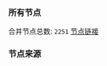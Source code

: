 ### 所有节点
合并节点总数: `2251`
[节点链接](https://raw.githubusercontent.com/rzhy1/11/master/sub/sub_merge_base64.txt)

### 节点来源